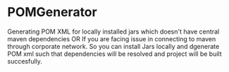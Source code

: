 # POMGenerator
Generating POM XML for locally installed jars
which doesn't have central maven dependencies OR
If you are facing issue in connecting to maven through corporate network. So you can install Jars locally and dgenerate POM xml such that dependencies will be resolved and project will be built succesfully.
